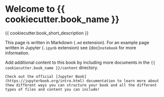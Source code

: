 # Welcome to {{ cookiecutter.book_name }}

{{ cookiecutter.book_short_description }}

This page is written in Markdown (`.md` extension). For an example page written in Jupyter (`.ipynb` extension) see {doc}`notebook` for more information. 

Add additional content to this book by including more documents in the `{{ cookiecutter.book_name }}/content` directory. 

```{tip}
Check out the official [Jupyter Book](https://jupyterbook.org/intro.html) documentation to learn more about thew different ways you can structure your book and all the different types of files and content you can include!
```
